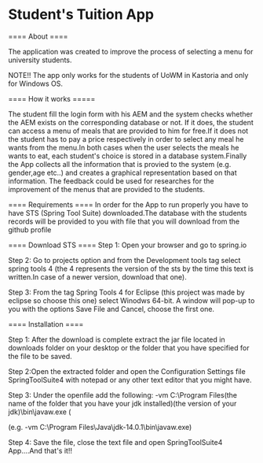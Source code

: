 # Student's Tuition App

==== About ====

The application was created to improve the process of selecting a menu for university students.

NOTE!! The app only works for the students of UoWM in Kastoria and only for Windows OS.


==== How it works =====

The student fill the login form with his AEM and the system checks whether the AEM exists on the corresponding database or not. If it does, the student can access a menu of meals that are provided to him for free.If it does not the student has to pay a price respectively in order to select any meal he wants from the menu.In both cases when the user selects the meals he wants to eat, each student's choice is stored in a database system.Finally the App collects all the information that is provied to the system (e.g. gender,age etc..) and creates a graphical representation based on that information. The feedback could be used for researches for the improvement of the menus that are provided to the students.


==== Requirements ====
In order for the App to run properly you have to have STS (Spring Tool Suite) downloaded.The database with the students records will be 
provided to you with file that you will download from the github profile

==== Download STS ====
Step 1: Open your browser and go to spring.io

Step 2: Go to projects option and from the Development tools tag select spring tools 4 (the 4 represents the version of the sts by the time this text is written.In case of a newer version, download that one).

Step 3: From the tag Spring Tools 4 for Eclipse (this project was made by eclipse so choose this one) select Winodws 64-bit. A window will pop-up to you with the options Save File and Cancel, choose the first one.

==== Installation ====

Step 1: After the download is complete extract the jar file located in downloads folder on your desktop or the folder that you have specified for the file to be saved.

Step 2:Open the extracted folder and open the Configuration Settings file  SpringToolSuite4  with notepad or any other text editor that you might have.

Step 3: Under the openfile add the following:
-vm
C:\Program Files\(the name of the folder that you have your jdk installed)\(the version of your jdk)\bin\javaw.exe                        (

(e.g. -vm
C:\Program Files\Java\jdk-14.0.1\bin\javaw.exe)

Step 4: Save the file, close the text file and open SpringToolSuite4 App....And that's it!!

